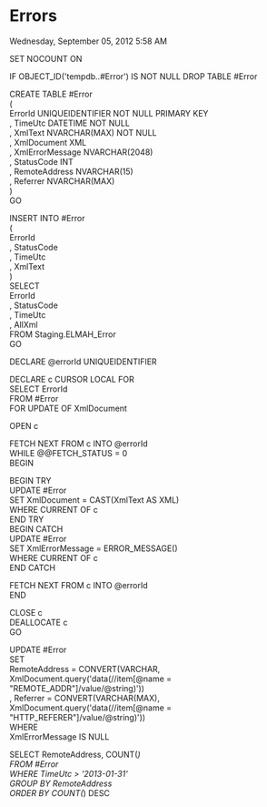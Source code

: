 ﻿# Errors

Wednesday, September 05, 2012
5:58 AM

SET NOCOUNT ON

IF OBJECT_ID('tempdb..#Error') IS NOT NULL DROP TABLE #Error

CREATE TABLE #Error\
(\
ErrorId UNIQUEIDENTIFIER NOT NULL PRIMARY KEY\
, TimeUtc DATETIME NOT NULL\
, XmlText NVARCHAR(MAX) NOT NULL\
, XmlDocument XML\
, XmlErrorMessage NVARCHAR(2048)\
, StatusCode INT\
, RemoteAddress NVARCHAR(15)\
, Referrer NVARCHAR(MAX)\
)\
GO

INSERT INTO #Error\
(\
ErrorId\
, StatusCode\
, TimeUtc\
, XmlText\
)\
SELECT\
ErrorId\
, StatusCode\
, TimeUtc\
, AllXml\
FROM Staging.ELMAH_Error\
GO

DECLARE @errorId UNIQUEIDENTIFIER

DECLARE c CURSOR LOCAL FOR\
SELECT ErrorId\
FROM #Error\
FOR UPDATE OF XmlDocument

OPEN c

FETCH NEXT FROM c INTO @errorId\
WHILE @@FETCH_STATUS = 0\
BEGIN

BEGIN TRY\
UPDATE #Error\
SET XmlDocument = CAST(XmlText AS XML)\
WHERE CURRENT OF c\
END TRY\
BEGIN CATCH\
UPDATE #Error\
SET XmlErrorMessage = ERROR_MESSAGE()\
WHERE CURRENT OF c\
END CATCH

FETCH NEXT FROM c INTO @errorId\
END

CLOSE c\
DEALLOCATE c\
GO

UPDATE #Error\
SET\
RemoteAddress = CONVERT(VARCHAR, XmlDocument.query('data(//item[@name = "REMOTE_ADDR"]/value/@string)'))\
, Referrer = CONVERT(VARCHAR(MAX), XmlDocument.query('data(//item[@name = "HTTP_REFERER"]/value/@string)'))\
WHERE\
XmlErrorMessage IS NULL

SELECT RemoteAddress, COUNT(*)\
FROM #Error\
WHERE TimeUtc > '2013-01-31'\
GROUP BY RemoteAddress\
ORDER BY COUNT(*) DESC
